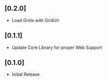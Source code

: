 ## [0.2.0]
* Load Grids with GridUri

## [0.1.1]
* Update Core Library for proper Web Support

## [0.1.0]
* Initial Release
